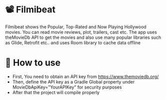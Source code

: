 # 📽 Filmibeat
Filmibeat shows the Popular, Top-Rated and Now Playing Hollywood movies. You can read movie reviews, plot, trailers, cast etc. The app uses theMovieDb API to get the movies and also use many popular libraries such as Glide, Retrofit etc.. and uses Room library to cache data offline

# 🎑 How to use
 * First, You need to obtain an API key from https://www.themoviedb.org/
 * Then, define the API key as a Gradle Global property under MovieDbApiKey="YourAPIKey" for security purposes
 * After that the project will compile properly
